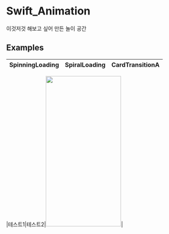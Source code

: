 # Swift_Animation
이것저것 해보고 싶어 만든 놀이 공간


## Examples

|SpinningLoading|SpiralLoading|CardTransitionA|
|---|---|---|

|테스트1|테스트2|<img src="[https://user-images.githubusercontent.com/51365114/119627750-716f3100-be47-11eb-8e83-686b23c2c161.png](https://user-images.githubusercontent.com/39114237/216034848-4febc1e7-730f-48b7-a957-177fc484517d.gif)"  width="200" height="400"/>|

